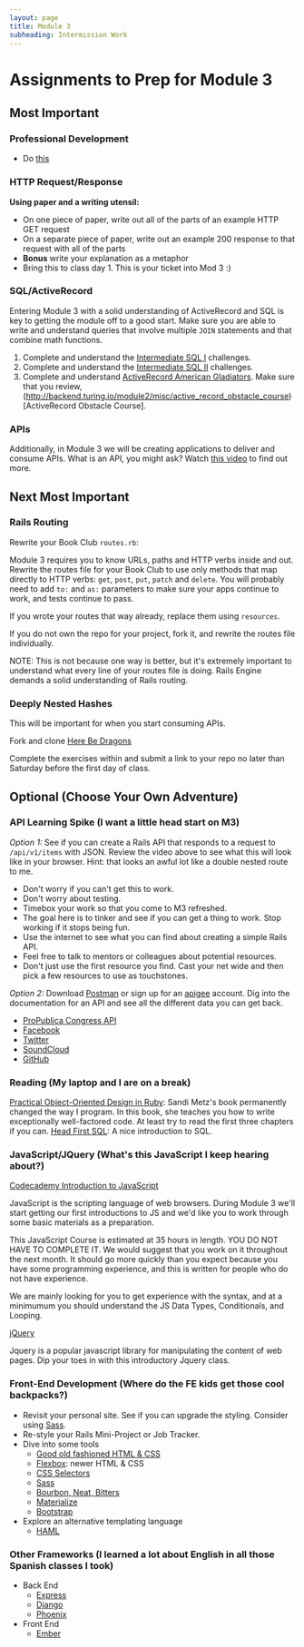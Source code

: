 ```yaml
---
layout: page
title: Module 3
subheading: Intermission Work
---
```


# Assignments to Prep for Module 3

## Most Important

### Professional Development

* Do [this](https://github.com/turingschool/career-development-curriculum/blob/master/module_three/pre_work.md)

### HTTP Request/Response

**Using paper and a writing utensil:**

* On one piece of paper, write out all of the parts of an example HTTP GET request
* On a separate piece of paper, write out an example 200 response to that request with all of the parts
* **Bonus** write your explanation as a metaphor
* Bring this to class day 1. This is your ticket into Mod 3 :)


### SQL/ActiveRecord

Entering Module 3 with a solid understanding of ActiveRecord and SQL is key to getting the module off to a good start. Make sure you are able to write and understand queries that involve multiple `JOIN` statements and that combine math functions.

1. Complete and understand the [Intermediate SQL I](https://github.com/turingschool/lesson_plans/blob/master/ruby_03-professional_rails_applications/intermediate_sql.md) challenges.
1. Complete and understand the [Intermediate SQL II](https://gist.github.com/case-eee/5affe7fd452336cef2c88121e8d49f5d) challenges.
1. Complete and understand [ActiveRecord American Gladiators](https://github.com/turingschool/lesson_plans/blob/master/ruby_03-professional_rails_applications/active_record_american_gladiators.md). Make sure that you review, (http://backend.turing.io/module2/misc/active_record_obstacle_course)[ActiveRecord Obstacle Course].

### APIs

Additionally, in Module 3 we will be creating applications to deliver and consume APIs. What is an API, you might ask? Watch [this video](https://www.youtube.com/watch?v=7YcW25PHnAA) to find out more.

## Next Most Important

### Rails Routing

Rewrite your Book Club `routes.rb`:

Module 3 requires you to know URLs, paths and HTTP verbs inside and out. Rewrite the routes file for your Book Club to use only methods that map directly to HTTP verbs: `get`, `post`, `put`, `patch` and `delete`. You will probably need to add `to:` and `as:` parameters to make sure your apps continue to work, and tests continue to pass.

If you wrote your routes that way already, replace them using `resources`.

If you do not own the repo for your project, fork it, and rewrite the routes file individually.

NOTE: This is not because one way is better, but it's extremely important to understand what every line of your routes file is doing. Rails Engine demands a solid understanding of Rails routing.

### Deeply Nested Hashes

This will be important for when you start consuming APIs.

Fork and clone [Here Be Dragons](https://github.com/turingschool-examples/here-be-dragons)

Complete the exercises within and submit a link to your repo no later than Saturday before the first day of class.

## Optional (Choose Your Own Adventure)

### API Learning Spike (I want a little head start on M3)

*Option 1:* See if you can create a Rails API that responds to a request to `/api/v1/items` with JSON. Review the video above to see what this will look like in your browser. Hint: that looks an awful lot like a double nested route to me.

* Don't worry if you can't get this to work.
* Don't worry about testing.
* Timebox your work so that you come to M3 refreshed.
* The goal here is to tinker and see if you can get a thing to work. Stop working if it stops being fun.
* Use the internet to see what you can find about creating a simple Rails API.
* Feel free to talk to mentors or colleagues about potential resources.
* Don't just use the first resource you find. Cast your net wide and then pick a few resources to use as touchstones.

*Option 2:* Download [Postman](https://www.getpostman.com/) or sign up for an [apigee](https://apigee.com/) account. Dig into the documentation for an API and see all the different data you can get back.

* [ProPublica Congress API](https://projects.propublica.org/api-docs/congress-api/)
* [Facebook](https://developers.facebook.com/docs/graph-api)
* [Twitter](https://dev.twitter.com/rest/public)
* [SoundCloud](https://developers.soundcloud.com/docs/api/guide)
* [GitHub](https://developer.github.com/v3/)

### Reading (My laptop and I are on a break)

[Practical Object-Oriented Design in Ruby](http://www.amazon.com/gp/product/0321721330): Sandi Metz's book permanently changed the way I program. In this book, she teaches you how to write exceptionally well-factored code. At least try to read the first three chapters if you can.
[Head First SQL](https://www.amazon.com/Head-First-SQL-Brain-Learners/dp/0596526849/ref=sr_1_1?ie=UTF8&qid=1488547158&sr=8-1&keywords=head+first+sql): A nice introduction to SQL.

### JavaScript/JQuery (What's this JavaScript I keep hearing about?)

[Codecademy Introduction to JavaScript](https://www.codecademy.com/learn/introduction-to-javascript)

JavaScript is the scripting language of web browsers. During Module 3 we'll start getting our first introductions to JS and we'd like you to work through some basic materials as a preparation.

This JavaScript Course is estimated at 35 hours in length. YOU DO NOT HAVE TO COMPLETE IT. We would suggest that you work on it throughout the next month. It should go more quickly than you expect because you have some programming experience, and this is written for people who do not have experience.

We are mainly looking for you to get experience with the syntax, and at a minimumum you should understand the JS Data Types, Conditionals, and Looping.

[jQuery](https://www.codeschool.com/courses/try-jquery)

Jquery is a popular javascript library for manipulating the content of web pages. Dip your toes in with this introductory Jquery class.

### Front-End Development (Where do the FE kids get those cool backpacks?)

* Revisit your personal site. See if you can upgrade the styling. Consider using [Sass](http://sass-lang.com/guide).
* Re-style your Rails Mini-Project or Job Tracker.
* Dive into some tools
    * [Good old fashioned HTML & CSS](http://www.htmlandcssbook.com/)
    * [Flexbox](https://css-tricks.com/snippets/css/a-guide-to-flexbox/): newer HTML & CSS
    * [CSS Selectors](https://css-tricks.com/how-css-selectors-work/)
    * [Sass](http://sass-lang.com/guide)
    * [Bourbon, Neat, Bitters](http://bourbon.io/)
    * [Materialize](http://materializecss.com/)
    * [Bootstrap](http://getbootstrap.com)
* Explore an alternative templating language
    * [HAML](http://haml.info/tutorial.html)

### Other Frameworks (I learned a lot about English in all those Spanish classes I took)

* Back End
    * [Express](http://expressjs.com/)
    * [Django](https://www.djangoproject.com/)
    * [Phoenix](http://www.phoenixframework.org/)
* Front End
    * [Ember](http://emberjs.com/)
